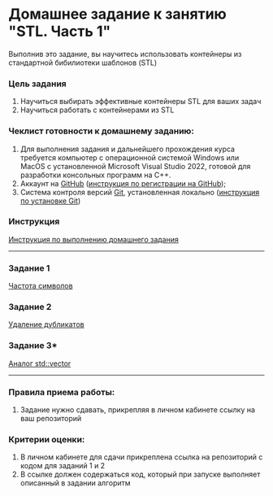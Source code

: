 # Домашнее задание к занятию "STL. Часть 1"

Выполнив это задание, вы научитесь использовать контейнеры из стандартной бибилиотеки шаблонов (STL)

### Цель задания

1. Научиться выбирать эффективные контейнеры STL для ваших задач
2. Научиться работать с контейнерами из STL

### Чеклист готовности к домашнему заданию:

1. Для выполнения задания и дальнейшего прохождения курса требуется компьютер с операционной системой Windows или MacOS с установленной Microsoft Visual Studio 2022, готовой для разработки консольных программ на C++.
2. Аккаунт на [GitHub](https://github.com/) ([инструкция по регистрации на GitHub](https://github.com/netology-code/cppm-homeworks/tree/main/common/sign%20up));
3. Система контроля версий [Git](https://git-scm.com/), установленная локально ([инструкция по установке Git](https://github.com/netology-code/cppm-homeworks/tree/main/common/download))

### Инструкция

[Инструкция по выполнению домашнего задания](https://github.com/netology-code/cppm-homeworks/blob/main/common/readme.md)

------

### Задание 1

[Частота символов](https://github.com/netology-code/cppl-homeworks/tree/main/07/01)

### Задание 2

[Удаление дубликатов](https://github.com/netology-code/cppl-homeworks/tree/main/07/02)

### Задание 3*

[Аналог std::vector](https://github.com/netology-code/cppl-homeworks/tree/main/07/03)

------

### Правила приема работы:

1. Задание нужно сдавать, прикрепляя в личном кабинете ссылку на ваш репозиторий

### Критерии оценки:

1. В личном кабинете для сдачи прикреплена ссылка на репозиторий с кодом для заданий 1 и 2
2. В ссылке должен содержаться код, который при запуске выполняет описанный в задании алгоритм
